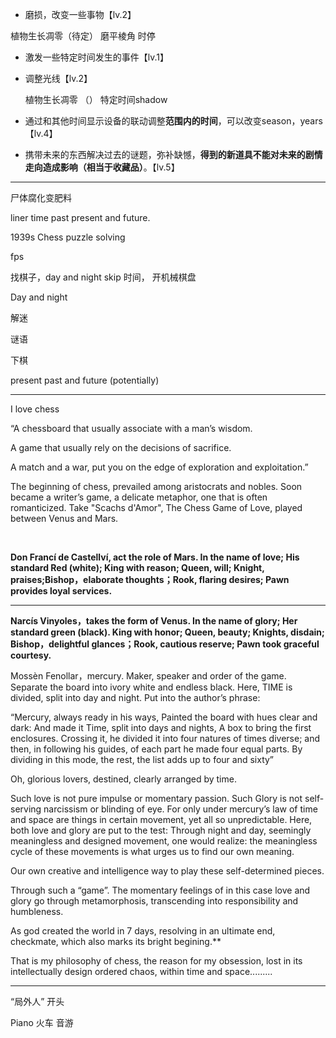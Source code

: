 



* 磨损，改变一些事物【lv.2】

植物生长凋零（待定）      磨平棱角       时停





* 激发一些特定时间发生的事件【lv.1】



* 调整光线【lv.2】

  

  植物生长凋零 （）   特定时间shadow   

  

* 通过和其他时间显示设备的联动调整**范围内的时间**，可以改变season，years【lv.4】

  

* 携带未来的东西解决过去的谜题，弥补缺憾，**得到的新道具不能对未来的剧情走向造成影响（相当于收藏品）**。【lv.5】





-----



尸体腐化变肥料







liner time past present and future.





1939s Chess puzzle solving 

fps



找棋子，day and night skip 时间， 开机械棋盘



Day and night      







解迷



谜语













下棋









present past and future  (potentially)







-------



I love chess

 

“A chessboard that usually associate with a man’s wisdom.

 

A game that usually rely on the decisions of sacrifice.

 

A match and a war, put you on the edge of exploration and exploitation.”

 

The beginning of chess, prevailed among aristocrats and nobles. Soon became a writer’s game, a delicate metaphor, one that is often romanticized. Take "Scachs d'Amor", The Chess Game of Love, played between Venus and Mars. 

​                                                         

**Don Francí de Castellví, act the role of Mars. In the name of love; His standard Red (white); King with reason; Queen, will; Knight, praises;Bishop，elaborate thoughts；Rook, flaring desires; Pawn provides loyal services.**  

**** 

**Narcís Vinyoles，takes the form of Venus. In the name of glory; Her standard green (black). King with honor; Queen, beauty; Knights, disdain; Bishop，delightful glances；Rook, cautious reserve; Pawn took graceful courtesy.**

 

Mossèn Fenollar，mercury. Maker, speaker and order of the game. Separate the board into ivory white and endless black. Here, TIME is divided, split into day and night. Put into the author’s phrase:

 

“Mercury, always ready in his ways, Painted the board with hues clear and dark: And made it Time, split into days and nights, A box to bring the first enclosures. Crossing it, he divided it into four natures of times diverse; and then, in following his guides, of each part he made four equal parts. By dividing in this mode, the rest, the list adds up to four and sixty”

 

Oh, glorious lovers, destined, clearly arranged by time. 



Such love is not pure impulse or momentary passion. Such Glory is not self-serving narcissism or blinding of eye. For only under mercury’s law of time and space are things in certain movement, yet all so unpredictable.  Here, both love and glory are put to the test: Through night and day, seemingly meaningless and designed movement, one would realize: the meaningless cycle of these movements is what urges us to find our own meaning. 

 

Our own creative and intelligence way to play these self-determined pieces.

 

Through such a “game”. The momentary feelings of in this case love and glory go through metamorphosis, transcending into responsibility and humbleness.  



As god created the world in 7 days,   resolving in an ultimate end, checkmate,  which also marks its bright begining.**



That is my philosophy of chess, the reason for my obsession, lost in its intellectually design ordered chaos, within time and space.........     



---------------



“局外人” 开头







Piano  火车    音游
